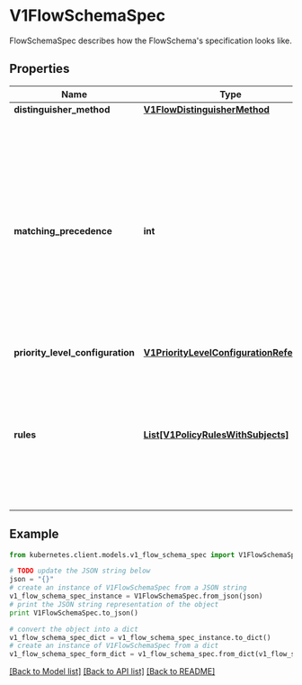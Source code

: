 # V1FlowSchemaSpec

FlowSchemaSpec describes how the FlowSchema's specification looks like.

## Properties

Name | Type | Description | Notes
------------ | ------------- | ------------- | -------------
**distinguisher_method** | [**V1FlowDistinguisherMethod**](V1FlowDistinguisherMethod.md) |  | [optional] 
**matching_precedence** | **int** | &#x60;matchingPrecedence&#x60; is used to choose among the FlowSchemas that match a given request. The chosen FlowSchema is among those with the numerically lowest (which we take to be logically highest) MatchingPrecedence.  Each MatchingPrecedence value must be ranged in [1,10000]. Note that if the precedence is not specified, it will be set to 1000 as default. | [optional] 
**priority_level_configuration** | [**V1PriorityLevelConfigurationReference**](V1PriorityLevelConfigurationReference.md) |  | 
**rules** | [**List[V1PolicyRulesWithSubjects]**](V1PolicyRulesWithSubjects.md) | &#x60;rules&#x60; describes which requests will match this flow schema. This FlowSchema matches a request if and only if at least one member of rules matches the request. if it is an empty slice, there will be no requests matching the FlowSchema. | [optional] 

## Example

```python
from kubernetes.client.models.v1_flow_schema_spec import V1FlowSchemaSpec

# TODO update the JSON string below
json = "{}"
# create an instance of V1FlowSchemaSpec from a JSON string
v1_flow_schema_spec_instance = V1FlowSchemaSpec.from_json(json)
# print the JSON string representation of the object
print V1FlowSchemaSpec.to_json()

# convert the object into a dict
v1_flow_schema_spec_dict = v1_flow_schema_spec_instance.to_dict()
# create an instance of V1FlowSchemaSpec from a dict
v1_flow_schema_spec_form_dict = v1_flow_schema_spec.from_dict(v1_flow_schema_spec_dict)
```
[[Back to Model list]](../README.md#documentation-for-models) [[Back to API list]](../README.md#documentation-for-api-endpoints) [[Back to README]](../README.md)


